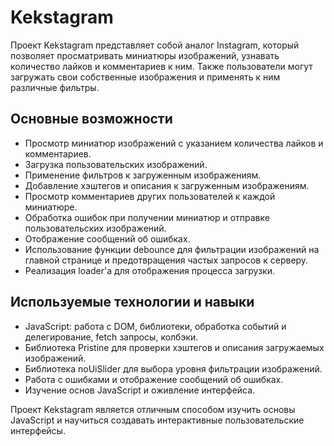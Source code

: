 # Kekstagram

Проект Kekstagram представляет собой аналог Instagram, который позволяет просматривать миниатюры изображений, узнавать количество лайков и комментариев к ним. Также пользователи могут загружать свои собственные изображения и применять к ним различные фильтры.

## Основные возможности

- Просмотр миниатюр изображений с указанием количества лайков и комментариев.
- Загрузка пользовательских изображений.
- Применение фильтров к загруженным изображениям.
- Добавление хэштегов и описания к загруженным изображениям.
- Просмотр комментариев других пользователей к каждой миниатюре.
- Обработка ошибок при получении миниатюр и отправке пользовательских изображений.
- Отображение сообщений об ошибках.
- Использование функции debounce для фильтрации изображений на главной странице и предотвращения частых запросов к серверу.
- Реализация loader'а для отображения процесса загрузки.

## Используемые технологии и навыки

- JavaScript: работа с DOM, библиотеки, обработка событий и делегирование, fetch запросы, колбэки.
- Библиотека Pristine для проверки хэштегов и описания загружаемых изображений.
- Библиотека noUiSlider для выбора уровня фильтрации изображений.
- Работа с ошибками и отображение сообщений об ошибках.
- Изучение основ JavaScript и оживление интерфейса.

Проект Kekstagram является отличным способом изучить основы JavaScript и научиться создавать интерактивные пользовательские интерфейсы.